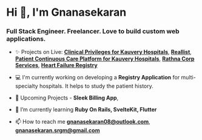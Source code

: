 <h1>Hi 👋, I'm Gnanasekaran</h1>
<h3>Full Stack Engineer. Freelancer. Love to build custom web applications.</h3>

- ✨ Projects on Live: **[Clinical Privileges for Kauvery Hospitals](https://cp.kauveryhospital.com/)**, **[Reallist](https://app.reallist.in/)**, **[Patient Continuous Care Platform for Kauvery Hospitals](https://cccm.kauveryhospital.com/login)**, **[Rathna Corp Services](https://rathnacorp.com/)**, **[Heart Failure Registry](https://registry.cccm.app/)**

- 💻 I'm currently working on developing a **Registry Application** for multi-specialty hospitals. It helps to study the patient history.
   
- :loudspeaker: Upcoming Projects - **Sleek Billing App**, 

- 🌱 I’m currently learning **Ruby On Rails, SvelteKit, Flutter**

- 📫 How to reach me **gnanasekaran08@outlook.com**, **gnanasekaran.srgm@gmail.com**
